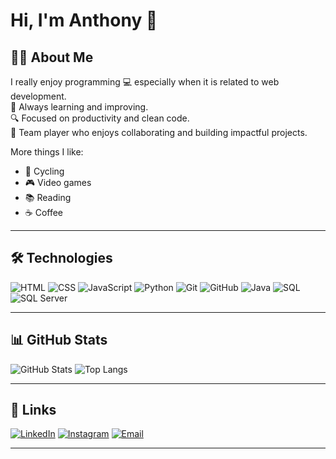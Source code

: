 # Hi, I'm Anthony 👋

## 👨‍💻 About Me
I really enjoy programming 💻 especially when it is related to web development.  
🌱 Always learning and improving.  
🔍 Focused on productivity and clean code.  
🤝 Team player who enjoys collaborating and building impactful projects.  

More things I like:
- 🚴 Cycling
- 🎮 Video games
- 📚 Reading
- ☕ Coffee

---

## 🛠️ Technologies
<!-- Badges de tecnologías (https://shields.io/) -->
![HTML](https://img.shields.io/badge/HTML5-E34F26?style=for-the-badge&logo=html5&logoColor=white)
![CSS](https://img.shields.io/badge/CSS3-1572B6?style=for-the-badge&logo=css3&logoColor=white)
![JavaScript](https://img.shields.io/badge/JavaScript-F7DF1E?style=for-the-badge&logo=javascript&logoColor=black)
![Python](https://img.shields.io/badge/Python-3776AB?style=for-the-badge&logo=python&logoColor=white)
![Git](https://img.shields.io/badge/Git-F05032?style=for-the-badge&logo=git&logoColor=white)
![GitHub](https://img.shields.io/badge/GitHub-181717?style=for-the-badge&logo=github&logoColor=white)
![Java](https://img.shields.io/badge/Java-ED8B00?style=for-the-badge&logo=openjdk&logoColor=white)
![SQL](https://img.shields.io/badge/SQL-4479A1?style=for-the-badge&logo=database&logoColor=white)
![SQL Server](https://img.shields.io/badge/SQL%20Server-CC2927?style=for-the-badge&logo=microsoftsqlserver&logoColor=white)

---

## 📊 GitHub Stats
<!-- Estadísticas -->
![GitHub Stats](https://github-readme-stats.vercel.app/api?username=AnthonyPortilla&show_icons=true&theme=radical)
![Top Langs](https://github-readme-stats.vercel.app/api/top-langs/?username=AnthonyPortilla&layout=compact&theme=radical)

---

## 🔗 Links
[![LinkedIn](https://img.shields.io/badge/LinkedIn-0A66C2?style=for-the-badge&logo=linkedin&logoColor=white)](https://www.linkedin.com/in/anthonyportilla/)
[![Instagram](https://img.shields.io/badge/Instagram-E4405F?style=for-the-badge&logo=instagram&logoColor=white)](https://instagram.com/anthonypdlc)
[![Email](https://img.shields.io/badge/Email-D14836?style=for-the-badge&logo=gmail&logoColor=white)](mailto:anthonypdlc28@gmail.com)

---
